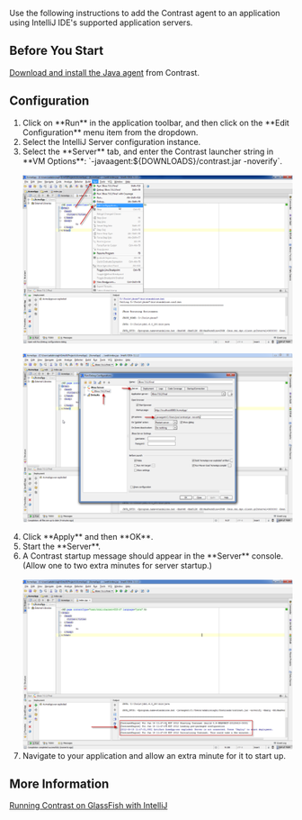<!--
title: "Running Contrast on an IntelliJ Application"
description: "Overview of the process for installation of Contrast on an application using IntelliJ"
tags: "java agent installation IntelliJ IDE"
-->


Use the following instructions to add the Contrast agent to an application using IntelliJ IDE's supported application servers.

## Before You Start

[Download and install the Java agent](installation-javastandard.html) from Contrast.

## Configuration

<ol>
<li> Click on **Run** in the application toolbar, and then click on the **Edit Configuration** menu item from the dropdown.</li>
<li> Select the IntelliJ Server configuration instance.</li>
<li> Select the **Server** tab, and enter the Contrast launcher string in **VM Options**: `-javaagent:${DOWNLOADS}/contrast.jar -noverify`.
</li>

<br>
<a href="assets/images/KB2-f04_1.png" rel="lightbox" title="Edit Configuration"><img class="thumbnail" src="assets/images/KB2-f04_1.png"/></a>

<a href="assets/images/KB2-f04_2.png" rel="lightbox" title="VM Options"><img class="thumbnail" src="assets/images/KB2-f04_2.png"/></a>

<li> Click **Apply** and then **OK**.</li>
<li> Start the **Server**. </li>
<li> A Contrast startup message should appear in the **Server** console. (Allow one to two extra minutes for server startup.) </li>

<br>
<a href="assets/images/KB2-f04_3.png" rel="lightbox" title="Startup Message"><img class="thumbnail" src="assets/images/KB2-f04_3.png"/></a>

<li> Navigate to your application and allow an extra minute for it to start up. </li>
</ol>

## More Information

[Running Contrast on GlassFish with IntelliJ](installation-javaserver.html#glass)
